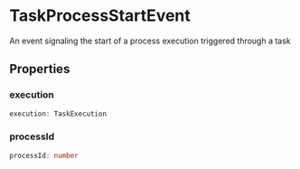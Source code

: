 # TaskProcessStartEvent

An event signaling the start of a process execution triggered through a task

## Properties

### execution

```typescript
execution: TaskExecution
```

### processId

```typescript
processId: number
```

[TaskExecution]: TaskExecution.md

